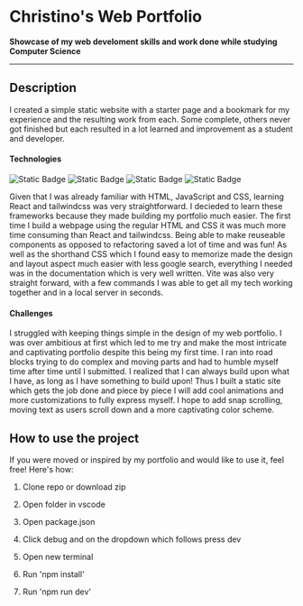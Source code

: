 # Christino's Web Portfolio
**Showcase of my web develoment skills and work done while studying Computer Science**

*********

## Description

I created a simple static website with a starter page and a bookmark for my experience and the resulting work from each. Some complete, others never got finished but each resulted in a lot learned and improvement as a student and developer.

#### Technologies
![Static Badge](https://img.shields.io/badge/HTML-%23E34F26) ![Static Badge](https://img.shields.io/badge/Tailwindcss-%2306B6D4) ![Static Badge](https://img.shields.io/badge/React-%2361DAFB) ![Static Badge](https://img.shields.io/badge/Vite-%23646CFF)

Given that I was already familiar with HTML, JavaScript and CSS, learning React and tailwindcss was very straightforward. I decieded to learn these frameworks because they made building my portfolio much easier. The first time I build a webpage using the regular HTML and CSS it was much more time consuming than React and tailwindcss. Being able to make reuseable components as opposed to refactoring saved a lot of time and was fun! As well as the shorthand CSS which I found easy to memorize made the design and layout aspect much easier with less google search, everything I needed was in the documentation which is very well written. Vite was also very straight forward, with a few commands I was able to get all my tech working together and in a local server in seconds.

#### Challenges

I struggled with keeping things simple in the design of my web portfolio. I was over ambitious at first which led to me try and make the most intricate and captivating portfolio despite this being my first time. I ran into road blocks trying to do complex and moving parts and had to humble myself time after time until I submitted. I realized that I can always build upon what I have, as long as I have something to build upon! Thus I built a static site which gets the job done and piece by piece I will add cool animations and more customizations to fully express myself. I hope to add snap scrolling, moving text as users scroll down and a more captivating color scheme. 

## How to use the project
If you were moved or inspired by my portfolio and would like to use it, feel free! Here's how:

1. Clone repo or download zip

2. Open folder in vscode

3. Open package.json

4. Click debug and on the dropdown which follows press dev

5. Open new terminal

6. Run 'npm install'

7. Run 'npm run dev'
